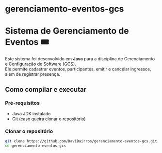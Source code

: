 # gerenciamento-eventos-gcs
# Sistema de Gerenciamento de Eventos 🎟️

Este sistema foi desenvolvido em **Java** para a disciplina de Gerenciamento e Configuração de Software (GCS).  
Ele permite cadastrar eventos, participantes, emitir e cancelar ingressos, além de registrar presença.

## Como compilar e executar

### Pré-requisitos
- Java JDK instalado
- Git (caso queira clonar o repositório)

### Clonar o repositório
```bash
git clone https://github.com/DaviBairros/gerenciamento-eventos-gcs.git
cd gerenciamento-eventos-gcs

